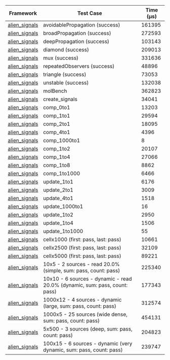 | Framework | Test Case | Time (μs) |
| --- | --- | --- |
| [alien_signals](https://github.com/medz/alien-signals-dart) | avoidablePropagation (success) | 161395 |
| [alien_signals](https://github.com/medz/alien-signals-dart) | broadPropagation (success) | 272593 |
| [alien_signals](https://github.com/medz/alien-signals-dart) | deepPropagation (success) | 103143 |
| [alien_signals](https://github.com/medz/alien-signals-dart) | diamond (success) | 209013 |
| [alien_signals](https://github.com/medz/alien-signals-dart) | mux (success) | 331636 |
| [alien_signals](https://github.com/medz/alien-signals-dart) | repeatedObservers (success) | 48896 |
| [alien_signals](https://github.com/medz/alien-signals-dart) | triangle (success) | 73053 |
| [alien_signals](https://github.com/medz/alien-signals-dart) | unstable (success) | 132038 |
| [alien_signals](https://github.com/medz/alien-signals-dart) | molBench | 362823 |
| [alien_signals](https://github.com/medz/alien-signals-dart) | create_signals | 34041 |
| [alien_signals](https://github.com/medz/alien-signals-dart) | comp_0to1 | 13203 |
| [alien_signals](https://github.com/medz/alien-signals-dart) | comp_1to1 | 29594 |
| [alien_signals](https://github.com/medz/alien-signals-dart) | comp_2to1 | 18095 |
| [alien_signals](https://github.com/medz/alien-signals-dart) | comp_4to1 | 4396 |
| [alien_signals](https://github.com/medz/alien-signals-dart) | comp_1000to1 | 8 |
| [alien_signals](https://github.com/medz/alien-signals-dart) | comp_1to2 | 20107 |
| [alien_signals](https://github.com/medz/alien-signals-dart) | comp_1to4 | 27066 |
| [alien_signals](https://github.com/medz/alien-signals-dart) | comp_1to8 | 8862 |
| [alien_signals](https://github.com/medz/alien-signals-dart) | comp_1to1000 | 6466 |
| [alien_signals](https://github.com/medz/alien-signals-dart) | update_1to1 | 6176 |
| [alien_signals](https://github.com/medz/alien-signals-dart) | update_2to1 | 3009 |
| [alien_signals](https://github.com/medz/alien-signals-dart) | update_4to1 | 1518 |
| [alien_signals](https://github.com/medz/alien-signals-dart) | update_1000to1 | 16 |
| [alien_signals](https://github.com/medz/alien-signals-dart) | update_1to2 | 2950 |
| [alien_signals](https://github.com/medz/alien-signals-dart) | update_1to4 | 1506 |
| [alien_signals](https://github.com/medz/alien-signals-dart) | update_1to1000 | 55 |
| [alien_signals](https://github.com/medz/alien-signals-dart) | cellx1000 (first: pass, last: pass) | 10661 |
| [alien_signals](https://github.com/medz/alien-signals-dart) | cellx2500 (first: pass, last: pass) | 32109 |
| [alien_signals](https://github.com/medz/alien-signals-dart) | cellx5000 (first: pass, last: pass) | 89221 |
| [alien_signals](https://github.com/medz/alien-signals-dart) | 10x5 - 2 sources - read 20.0% (simple, sum: pass, count: pass) | 225340 |
| [alien_signals](https://github.com/medz/alien-signals-dart) | 10x10 - 6 sources - dynamic - read 20.0% (dynamic, sum: pass, count: pass) | 177343 |
| [alien_signals](https://github.com/medz/alien-signals-dart) | 1000x12 - 4 sources - dynamic (large, sum: pass, count: pass) | 312574 |
| [alien_signals](https://github.com/medz/alien-signals-dart) | 1000x5 - 25 sources (wide dense, sum: pass, count: pass) | 454131 |
| [alien_signals](https://github.com/medz/alien-signals-dart) | 5x500 - 3 sources (deep, sum: pass, count: pass) | 204823 |
| [alien_signals](https://github.com/medz/alien-signals-dart) | 100x15 - 6 sources - dynamic (very dynamic, sum: pass, count: pass) | 239747 |
